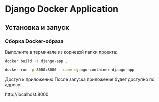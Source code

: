 # Django Docker Application

## Установка и запуск

### Сборка Docker-образа

Выполните в терминале из корневой папки проекта:

```bash
docker build -t django-app .
```

```bash
docker run -p 8000:8000 --name django-container django-app
```

Доступ к приложению
После запуска приложение будет доступно по адресу:

http://localhost:8000